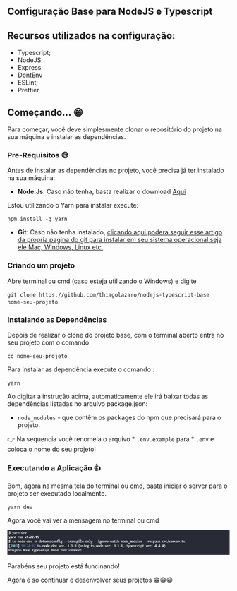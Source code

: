 ## Configuração Base para NodeJS e Typescript

## Recursos utilizados na configuração:

- Typescript;
- NodeJS
- Express
- DontEnv
- ESLint;
- Prettier


## Começando... 😁

Para começar, você deve simplesmente clonar o repositório do projeto na sua máquina e instalar as dependências.

### Pre-Requisitos 😅

Antes de instalar as dependências no projeto, você precisa já ter instalado na sua máquina:

* **Node.Js**: Caso não tenha, basta realizar o download [Aqui](https://nodejs.org/en/)
 
 Estou utilizando o Yarn para instalar execute:
 ```
npm install -g yarn
```

* **Git**: Caso não tenha instalado, [clicando aqui podera seguir esse artigo da propria pagina do git para instalar em seu sistema operacional seja ele Mac, Windows, Linux etc.](https://git-scm.com/book/pt-br/v2/Come%C3%A7ando-Instalando-o-Git)

### Criando um projeto

Abre terminal ou cmd (caso esteja utilizando o Windows) e digite

```
git clone https://github.com/thiagolazaro/nodejs-typescript-base  nome-seu-projeto
```

### Instalando as Dependências

Depois de realizar o clone do projeto base, com o terminal aberto entra no seu projeto com o comando
```
cd nome-seu-projeto
```
Para instalar as dependência execute o comando :

```
yarn
```

Ao digitar a instrução acima, automaticamente ele irá baixar todas as dependências listadas no arquivo package.json:

* `node_modules` - que contêm os packages do npm que precisará para o projeto.

👉 Na sequencia você renomeia o arquivo * `.env.example`  para  * `.env`   e coloca o nome do seu projeto!

### Executando a Aplicação 👍

Bom, agora na mesma tela do terminal ou cmd, basta iniciar o server para o projeto ser executado localmente.

```
yarn dev
```

Agora você vai ver a mensagem no terminal ou cmd

![Solid](https://github.com/thiagolazaro/nodejs-typescript-base/blob/main/projeto-funcionando.jpg)

Parabéns seu projeto está funcinando!

Agora é so continuar e desenvolver seus projetos 😁😁😁